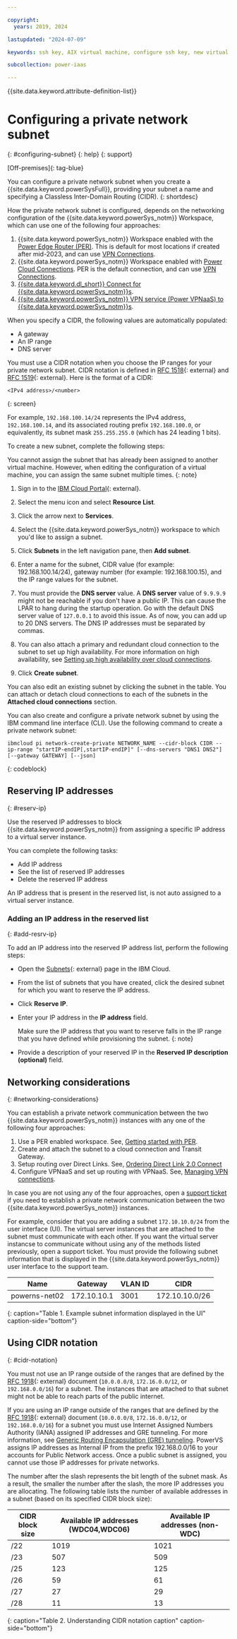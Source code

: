 ```yaml
---

copyright:
  years: 2019, 2024

lastupdated: "2024-07-09"

keywords: ssh key, AIX virtual machine, configure ssh key, new virtual server, public ssh key, connecting private subnets, gateway, CIDR, reserve IP, DNS

subcollection: power-iaas

---
```


{{site.data.keyword.attribute-definition-list}}

# Configuring a private network subnet
{: #configuring-subnet}
{: help}
{: support}

[Off-premises]{: tag-blue}

You can configure a private network subnet when you create a {{site.data.keyword.powerSysFull}}, providing your subnet a name and specifying a Classless Inter-Domain Routing (CIDR).
{: shortdesc}

How the private network subnet is configured, depends on the networking configuration of the {{site.data.keyword.powerSys_notm}} Workspace, which can use one of the following four approaches:
1. {{site.data.keyword.powerSys_notm}} Workspace enabled with the [Power Edge Router (PER)](/docs/power-iaas?topic=power-iaas-per). This is default for most locations if created after mid-2023, and can use [VPN Connections](/docs/power-iaas?topic=power-iaas-VPN-connections).
2. {{site.data.keyword.powerSys_notm}} Workspace enabled with [Power Cloud Connections](/docs/power-iaas?topic=power-iaas-cloud-connections). PER is the default connection, and can use [VPN Connections](/docs/power-iaas?topic=power-iaas-VPN-connections).
3. [{{site.data.keyword.dl_short}} Connect for {{site.data.keyword.powerSys_notm}}s](/docs/power-iaas?topic=power-iaas-ordering-direct-link-connect).
4. [{{site.data.keyword.powerSys_notm}} VPN service (Power VPNaaS) to {{site.data.keyword.powerSys_notm}}s](/docs/power-iaas?topic=power-iaas-VPN-connections-deprecated).

When you specify a CIDR, the following values are automatically populated:
- A gateway
- An IP range
- DNS server

You must use a CIDR notation when you choose the IP ranges for your private network subnet. CIDR notation is defined in [RFC 1518](https://tools.ietf.org/html/rfc1518){: external} and [RFC 1519](https://tools.ietf.org/html/rfc1519){: external}.
Here is the format of a CIDR:
```shell
<IPv4 address>/<number>
```
{: screen}

For example, `192.168.100.14/24` represents the IPv4 address, `192.168.100.14`, and its associated routing prefix `192.168.100.0`, or equivalently, its subnet mask `255.255.255.0` (which has 24 leading 1 bits).

To create a new subnet, complete the following steps:

You cannot assign the subnet that has already been assigned to another virtual machine. However, when editing the configuration of a virtual machine, you can assign the same subnet multiple times.
{: note}

1. Sign in to the [IBM Cloud Portal](https://cloud.ibm.com){: external}.

2. Select the menu icon and select **Resource List**.

3. Click the arrow next to **Services**.

4. Select the {{site.data.keyword.powerSys_notm}} workspace to which you'd like to assign a subnet.

5. Click **Subnets** in the left navigation pane, then **Add subnet**.

6. Enter a name for the subnet, CIDR value (for example: 192.168.100.14/24), gateway number (for example: 192.168.100.15), and the IP range values for the subnet.

7. You must provide the **DNS server** value.
    A **DNS server** value of `9.9.9.9` might not be reachable if you don't have a public IP. This can cause the LPAR to hang during the startup operation. Go with the default DNS server value of `127.0.0.1` to avoid this issue. As of now, you can add up to 20 DNS servers. The DNS IP addresses must be separated by commas.

8. You can also attach a primary and redundant cloud connection to the subnet to set up high availability. For more information on high availability, see [Setting up high availability over cloud connections](https://cloud.ibm.com/docs/power-iaas?topic=power-iaas-cloud-connections#ha-availability-cloud-connections).

9.  Click **Create subnet**.

You can also edit an existing subnet by clicking the subnet in the table. You can attach or detach cloud connections to each of the subnets in the **Attached cloud connections** section.

You can also create and configure a private network subnet by using the IBM command line interface (CLI). Use the following command to create a private network subnet:

```shell
ibmcloud pi network-create-private NETWORK_NAME --cidr-block CIDR --ip-range "startIP-endIP[,startIP-endIP]" [--dns-servers "DNS1 DNS2"] [--gateway GATEWAY] [--json]
```
{: codeblock}

## Reserving IP addresses
{: #reserv-ip}

Use the reserved IP addresses to block {{site.data.keyword.powerSys_notm}} from assigning a specific IP address to a virtual server instance.

You can complete the following tasks:
- Add IP address
- See the list of reserved IP addresses
- Delete the reserved IP address

An IP address that is present in the reserved list, is not auto assigned to a virtual server instance.

### Adding an IP address in the reserved list
{: #add-resrv-ip}

To add an IP address into the reserved IP address list, perform the following steps:
* Open the [Subnets](https://cloud.ibm.com/power/subnets){: external} page in the IBM Cloud.
* From the list of subnets that you have created, click the desired subnet for which you want to reserve the IP address.
* Click **Reserve IP**.
* Enter your IP address in the **IP address** field.

   Make sure the IP address that you want to reserve falls in the IP range that you have defined while provisioning the subnet.
   {: note}

* Provide a description of your reserved IP in the **Reserved IP description (optional)** field.

## Networking considerations
{: #networking-considerations}

You can establish a private network communication between the two {{site.data.keyword.powerSys_notm}} instances with any one of the following four approaches:
1.	Use a PER enabled workspace. See, [Getting started with PER](/docs/power-iaas?topic=power-iaas-per).
2.	Create and attach the subnet to a cloud connection and Transit Gateway.
3.	Setup routing over Direct Links. See, [Ordering Direct Link 2.0 Connect](/docs/power-iaas?topic=power-iaas-ordering-direct-link-connect#order-direct-link-connect-2.0)
4.	Configure VPNaaS and set up routing with VPNaaS. See, [Managing VPN connections](/docs/power-iaas?topic=power-iaas-VPN-connections).

In case you are not using any of the four approaches, open a [support ticket](/docs/power-iaas?topic=power-iaas-getting-help-and-support) if you need to establish a private network communication between the two {{site.data.keyword.powerSys_notm}} instances.




For example, consider that you are adding a subnet `172.10.10.0/24` from the user interface (UI).  The virtual server instances that are attached to the subnet must communicate with each other. If you want the virtual server instancse to communicate without using any of the methods listed previously, open a support ticket. You must provide the following subnet information that is displayed in the {{site.data.keyword.powerSys_notm}} user interface to the support team.


| Name          |  Gateway     | VLAN ID | CIDR       |
| ------------- |  ----------- | ------- | ---------- |
| powerns-net02 |  172.10.10.1 | 3001    | 172.10.10.0/26 |
{: caption="Table 1. Example subnet information displayed in the UI" caption-side="bottom"}









## Using CIDR notation
{: #cidr-notation}

You must not use an IP range outside of the ranges that are defined by the [RFC 1918](https://tools.ietf.org/html/rfc1918){: external} document (`10.0.0.0/8`, `172.16.0.0/12`, or `192.168.0.0/16`) for a subnet. The instances that are attached to that subnet might not be able to reach parts of the public internet.

If you are using an IP range outside of the ranges that are defined by the [RFC 1918](https://tools.ietf.org/html/rfc1918){: external} document (`10.0.0.0/8`, `172.16.0.0/12`, or `192.168.0.0/16`) for a subnet you must use Internet Assigned Numbers Authority (IANA) assigned IP addresses and GRE tunneling. For more information, see [Generic Routing Encapsulation (GRE) tunneling](/docs/power-iaas?topic=power-iaas-cloud-connections#configure-gre-tunnel). PowerVS assigns IP addresses as Internal IP from the prefix 192.168.0.0/16 to your accounts for Public Network access. Once a public subnet is assigned, you cannot use those IP addresses for private networks.

The number after the slash represents the bit length of the subnet mask. As a result, the smaller the number after the slash, the more IP addresses you are allocating. The following table lists the number of available addresses in a subnet (based on its specified CIDR block size):

| CIDR block size | Available IP addresses (WDC04,WDC06) | Available IP addresses (non-WDC) |
| --------------- | ------------------------------ | ---------------------------------- |
|      /22        |        1019                    |          1021                      |
|      /23        |         507                    |           509                      |
|      /25        |         123                    |           125                      |
|      /26        |          59                    |            61                      |
|      /27        |          27                    |            29                      |
|      /28        |          11                    |            13                      |
{: caption="Table 2. Understanding CIDR notation caption" caption-side="bottom"}
